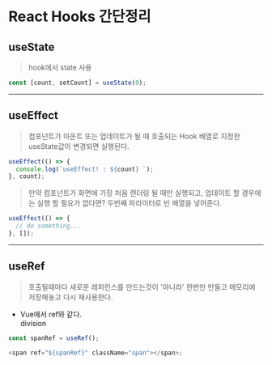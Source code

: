 # React Hooks 간단정리

## useState

> hook에서 state 사용

```js
const [count, setCount] = useState(0);
```

---

## useEffect

> 컴포넌트가 마운트 또는 업데이트가 될 때 호출되는 Hook 배열로 지정한 useState값이 변경되면 실행된다.

```js
useEffect(() => {
  console.log(`useEffect! : ${count} `);
}, count);
```

> 만약 컴포넌트가 화면에 가장 처음 렌더링 될 때만 실행되고, 업데이트 할 경우에는 실행 할 필요가 없다면? 두번째 파라미터로 빈 배열을 넣어준다.

```js
useEffect(() => {
  // do something...
}, []);
```

---

## useRef

> 호출될때마다 새로운 레퍼런스를 만드는것이 '아니라' 한번만 만들고 메모리에 저장해놓고 다시 재사용한다.

* Vue에서 ref와 같다. <div ref="myDiv">division</div>

```js
const spanRef = useRef();

<span ref="${spanRef}" className="span"></span>;
```
